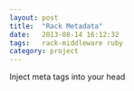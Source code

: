 ```yaml
---
layout: post
title:  "Rack Metadata"
date:   2013-08-14 16:12:32
tags:   rack-middleware ruby
category: project
---
```


Inject meta tags into your head